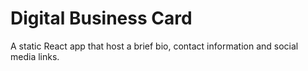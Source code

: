 # Digital Business Card

A static React app that host a brief bio, contact information and social media links.
